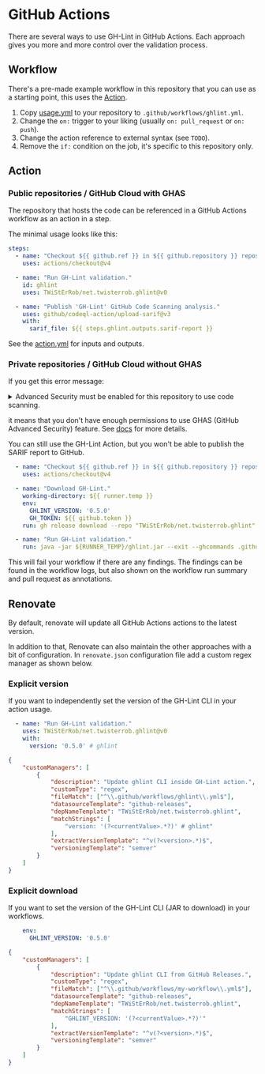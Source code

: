 # GitHub Actions

There are several ways to use GH-Lint in GitHub Actions.
Each approach gives you more and more control over the validation process.

## Workflow

There's a pre-made example workflow in this repository that you can use as a starting point, this uses
the [Action](#action-public-repositories-and-github-cloud-with-ghas).

1. Copy [usage.yml][usage.yml] to your repository to `.github/workflows/ghlint.yml`.
2. Change the `on:` trigger to your liking (usually `on: pull_request` or `on: push`).
3. Change the action reference to external syntax (see `TODO`).
4. Remove the `if:` condition on the job, it's specific to this repository only.

[usage.yml]: https://github.com/TWiStErRob/net.twisterrob.ghlint/blob/main/.github/workflows/usage.yml

## Action

### Public repositories / GitHub Cloud with GHAS

The repository that hosts the code can be referenced in a GitHub Actions workflow as an action in a step.

The minimal usage looks like this:

```yaml
steps:
  - name: "Checkout ${{ github.ref }} in ${{ github.repository }} repository."
    uses: actions/checkout@v4

  - name: "Run GH-Lint validation."
    id: ghlint
    uses: TWiStErRob/net.twisterrob.ghlint@v0

  - name: "Publish 'GH-Lint' GitHub Code Scanning analysis."
    uses: github/codeql-action/upload-sarif@v3
    with:
      sarif_file: ${{ steps.ghlint.outputs.sarif-report }}
```

See the [action.yml][action.yml] for inputs and outputs.

[action.yml]: https://github.com/TWiStErRob/net.twisterrob.ghlint/blob/main/action.yml

### Private repositories / GitHub Cloud without GHAS

If you get this error message:
<details><summary>Advanced Security must be enabled for this repository to use code scanning.</summary>

```
Run github/codeql-action/upload-sarif@v3
  with:
    ...

RequestError [HttpError]: Advanced Security must be enabled for this repository to use code scanning.
{
    status: 403,
    response: {
        url: 'https://api.github.com/repos/<org>/<repo>/code-scanning/analysis/status',
        status: 403,
        data: {
            message: 'Advanced Security must be enabled for this repository to use code scanning.
```

</details>

it means that you don't have enough permissions to use GHAS (GitHub Advanced Security) feature.
See [docs](https://docs.github.com/en/code-security/code-scanning/troubleshooting-code-scanning/advanced-security-must-be-enabled)
for more details.

You can still use the GH-Lint Action, but you won't be able to publish the SARIF report to GitHub.

```yaml
  - name: "Checkout ${{ github.ref }} in ${{ github.repository }} repository."
    uses: actions/checkout@v4

  - name: "Download GH-Lint."
    working-directory: ${{ runner.temp }}
    env:
      GHLINT_VERSION: '0.5.0'
      GH_TOKEN: ${{ github.token }}
    run: gh release download --repo "TWiStErRob/net.twisterrob.ghlint" "v${GHLINT_VERSION}" --pattern "ghlint.jar"

  - name: "Run GH-Lint validation."
    run: java -jar ${RUNNER_TEMP}/ghlint.jar --exit --ghcommands .github/workflows/*.yml
```

This will fail your workflow if there are any findings.
The findings can be found in the workflow logs,
but also shown on the workflow run summary and pull request as annotations.

## Renovate

By default, renovate will update all GitHub Actions actions to the latest version.

In addition to that, Renovate can also maintain the other approaches with a bit of configuration.
In `renovate.json` configuration file add a custom regex manager as shown below.

### Explicit version

If you want to independently set the version of the GH-Lint CLI in your action usage.

```yaml
  - name: "Run GH-Lint validation."
    uses: TWiStErRob/net.twisterrob.ghlint@v0
    with:
      version: '0.5.0' # ghlint
```

```json
{
	"customManagers": [
		{
			"description": "Update ghlint CLI inside GH-Lint action.",
			"customType": "regex",
			"fileMatch": ["^\\.github/workflows/ghlint\\.yml$"],
			"datasourceTemplate": "github-releases",
			"depNameTemplate": "TWiStErRob/net.twisterrob.ghlint",
			"matchStrings": [
				"version: '(?<currentValue>.*?)' # ghlint"
			],
			"extractVersionTemplate": "^v(?<version>.*)$",
			"versioningTemplate": "semver"
		}
	]
}
```

### Explicit download

If you want to set the version of the GH-Lint CLI (JAR to download) in your workflows.

```yaml
    env:
      GHLINT_VERSION: '0.5.0'
```

```json
{
	"customManagers": [
		{
			"description": "Update ghlint CLI from GitHub Releases.",
			"customType": "regex",
			"fileMatch": ["^\\.github/workflows/my-workflow\\.yml$"],
			"datasourceTemplate": "github-releases",
			"depNameTemplate": "TWiStErRob/net.twisterrob.ghlint",
			"matchStrings": [
				"GHLINT_VERSION: '(?<currentValue>.*?)'"
			],
			"extractVersionTemplate": "^v(?<version>.*)$",
			"versioningTemplate": "semver"
		}
	]
}
```

